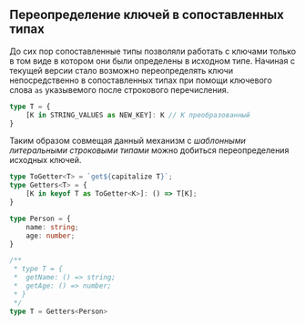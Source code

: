 ## Переопределение ключей в сопоставленных типах

До сих пор сопоставленные типы позволяли работать с ключами только в том виде в котором они были определены в исходном типе. Начиная с текущей версии стало возможно переопределять ключи непосредственно в сопоставленных типах при помощи ключевого слова `as` указывемого после строкового перечисления.

`````ts
type T = {
    [K in STRING_VALUES as NEW_KEY]: K // K преобразованный
}
`````

Таким образом совмещая данный механизм с _шаблонными литеральными строковыми типами_ можно добиться переопределения исходных ключей.

`````ts
type ToGetter<T> = `get${capitalize T}`;
type Getters<T> = {
    [K in keyof T as ToGetter<K>]: () => T[K];
}

type Person = {
    name: string;
    age: number;
}

/**
 * type T = {
 *  getName: () => string;
 *  getAge: () => number;
 * }
 */
type T = Getters<Person>
````` 

